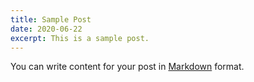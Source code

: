 ```yaml
---
title: Sample Post
date: 2020-06-22
excerpt: This is a sample post.
---
```

You can write content for your post in [Markdown](https://www.11ty.dev/docs/languages/markdown/) format.
